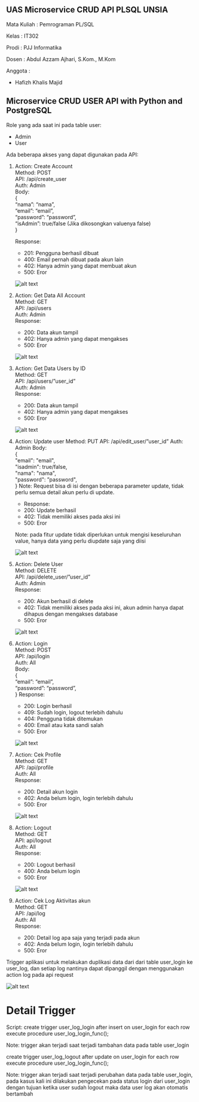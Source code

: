 ## UAS Microservice CRUD API PLSQL UNSIA

Mata Kuliah : Pemrograman PL/SQL

Kelas : IT302

Prodi : PJJ Informatika

Dosen : Abdul Azzam Ajhari, S.Kom., M.Kom

Anggota :

- Hafizh Khalis Majid

## Microservice CRUD USER API with Python and PostgreSQL

Role yang ada saat ini pada table user:

- Admin
- User

Ada beberapa akses yang dapat digunakan pada API:

1. Action: Create Account\
   Method: POST\
   API: /api/create_user\
   Auth: Admin\
   Body:\
    {\
    “nama”: “nama”,\
    “email”: “email”,\
    “password”: “password”,\
    “isAdmin”: true/false (Jika dikosongkan valuenya false)\
    }

   Response:

   - 201: Pengguna berhasil dibuat
   - 400: Email pernah dibuat pada akun lain
   - 402: Hanya admin yang dapat membuat akun
   - 500: Eror

   ![alt text](images/create_user.png)

2. Action: Get Data All Account\
   Method: GET\
   API: /api/users\
   Auth: Admin\
   Response:

   - 200: Data akun tampil
   - 402: Hanya admin yang dapat mengakses
   - 500: Eror

   ![alt text](images/get_all_users.png)

3. Action: Get Data Users by ID\
   Method: GET\
   API: /api/users/”user_id”\
   Auth: Admin\
   Response:

   - 200: Data akun tampil
   - 402: Hanya admin yang dapat mengakses
   - 500: Eror

   ![alt text](images/get_user.png)

4. Action: Update user
   Method: PUT
   API: /api/edit_user/”user_id”
   Auth: Admin
   Body:\
    {\
    "email": "email",\
    "isadmin": true/false,\
    "nama": "nama",\
    "password": ”password",\
    }
   Note: Request bisa di isi dengan beberapa parameter update, tidak perlu semua detail akun perlu di update.

   - Response:

   * 200: Update berhasil
   * 402: Tidak memiliki akses pada aksi ini
   * 500: Eror

   Note: pada fitur update tidak diperlukan untuk mengisi keseluruhan value, hanya data yang perlu diupdate saja yang diisi

   ![alt text](images/update.png)

5. Action: Delete User\
   Method: DELETE\
   API: /api/delete_user/”user_id”\
   Auth: Admin\
   Response:

   - 200: Akun berhasil di delete
   - 402: Tidak memiliki akses pada aksi ini, akun admin hanya dapat dihapus
     dengan mengakses database
   - 500: Eror

   ![alt text](images/Delete.png)

6. Action: Login\
   Method: POST\
   API: /api/login\
   Auth: All\
   Body:\
    {\
    “email”: “email”,\
    “password”: “password”,\
    }
   Response:

   - 200: Login berhasil
   - 409: Sudah login, logout terlebih dahulu
   - 404: Pengguna tidak ditemukan
   - 400: Email atau kata sandi salah
   - 500: Eror

   ![alt text](images/login.png.png)

7. Action: Cek Profile\
   Method: GET\
   API: /api/profile\
   Auth: All\
   Response:

   - 200: Detail akun login
   - 402: Anda belum login, login terlebih dahulu
   - 500: Eror

   ![alt text](images/profile.png)

8. Action: Logout\
   Method: GET\
   API: api/logout\
   Auth: All\
   Response:

   - 200: Logout berhasil
   - 400: Anda belum login
   - 500: Eror

   ![alt text](images/logout.png)

9. Action: Cek Log Aktivitas akun\
   Method: GET\
   API: /api/log\
   Auth: All\
   Response:

   - 200: Detail log apa saja yang terjadi pada akun
   - 402: Anda belum login, login terlebih dahulu
   - 500: Eror

Trigger aplikasi untuk melakukan duplikasi data dari dari table user_login ke user_log, dan setiap log nantinya dapat dipanggil dengan menggunakan action log pada api request

![alt text](images/log.png)

# Detail Trigger

Script:
create trigger user_log_login after insert on user_login
for each row execute procedure user_log_login_func();

Note: trigger akan terjadi saat terjadi tambahan data pada table user_login

create trigger user_log_logout after update on user_login
for each row execute procedure user_log_login_func();

Note: trigger akan terjadi saat terjadi perubahan data pada table user_login, pada kasus kali ini dilakukan pengecekan pada status login dari user_login dengan tujuan ketika user sudah logout maka data user log akan otomatis bertambah
